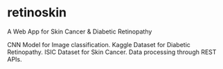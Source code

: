 # retinoskin
A Web App for Skin Cancer &amp; Diabetic Retinopathy

CNN Model for Image classification.
Kaggle Dataset for Diabetic Retinopathy.
ISIC Dataset for Skin Cancer.
Data processing through REST APIs.

